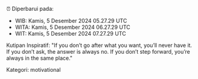 ⏰ Diperbarui pada:
- WIB: Kamis, 5 Desember 2024 05.27.29 UTC
- WITA: Kamis, 5 Desember 2024 06.27.29 UTC
- WIT: Kamis, 5 Desember 2024 07.27.29 UTC

Kutipan Inspiratif:
"If you don’t go after what you want, you’ll never have it. If you don’t ask, the answer is always no. If you don’t step forward, you’re always in the same place."


Kategori: motivational

